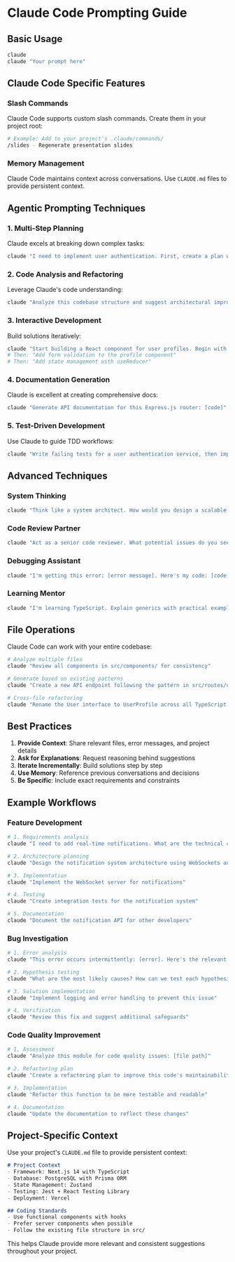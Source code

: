 # Claude Code Prompting Guide

## Basic Usage

```bash
claude
claude "Your prompt here"
```

## Claude Code Specific Features

### Slash Commands
Claude Code supports custom slash commands. Create them in your project root:

```bash
# Example: Add to your project's .claude/commands/
/slides - Regenerate presentation slides
```

### Memory Management
Claude Code maintains context across conversations. Use `CLAUDE.md` files to provide persistent context.

## Agentic Prompting Techniques

### 1. Multi-Step Planning
Claude excels at breaking down complex tasks:

```bash
claude "I need to implement user authentication. First, create a plan with all the necessary steps."
```

### 2. Code Analysis and Refactoring
Leverage Claude's code understanding:

```bash
claude "Analyze this codebase structure and suggest architectural improvements: [paste code or file paths]"
```

### 3. Interactive Development
Build solutions iteratively:

```bash
claude "Start building a React component for user profiles. Begin with the basic structure."
# Then: "Add form validation to the profile component"
# Then: "Add state management with useReducer"
```

### 4. Documentation Generation
Claude is excellent at creating comprehensive docs:

```bash
claude "Generate API documentation for this Express.js router: [code]"
```

### 5. Test-Driven Development
Use Claude to guide TDD workflows:

```bash
claude "Write failing tests for a user authentication service, then implement the service to make them pass"
```

## Advanced Techniques

### System Thinking
```bash
claude "Think like a system architect. How would you design a scalable microservices architecture for an e-commerce platform?"
```

### Code Review Partner
```bash
claude "Act as a senior code reviewer. What potential issues do you see in this implementation? Consider security, performance, and maintainability."
```

### Debugging Assistant
```bash
claude "I'm getting this error: [error message]. Here's my code: [code]. Walk me through debugging this step by step."
```

### Learning Mentor
```bash
claude "I'm learning TypeScript. Explain generics with practical examples I can use in my current project."
```

## File Operations

Claude Code can work with your entire codebase:

```bash
# Analyze multiple files
claude "Review all components in src/components/ for consistency"

# Generate based on existing patterns
claude "Create a new API endpoint following the pattern in src/routes/users.js"

# Cross-file refactoring
claude "Rename the User interface to UserProfile across all TypeScript files"
```

## Best Practices

1. **Provide Context**: Share relevant files, error messages, and project details
2. **Ask for Explanations**: Request reasoning behind suggestions
3. **Iterate Incrementally**: Build solutions step by step
4. **Use Memory**: Reference previous conversations and decisions
5. **Be Specific**: Include exact requirements and constraints

## Example Workflows

### Feature Development
```bash
# 1. Requirements analysis
claude "I need to add real-time notifications. What are the technical considerations?"

# 2. Architecture planning
claude "Design the notification system architecture using WebSockets and Redis"

# 3. Implementation
claude "Implement the WebSocket server for notifications"

# 4. Testing
claude "Create integration tests for the notification system"

# 5. Documentation
claude "Document the notification API for other developers"
```

### Bug Investigation
```bash
# 1. Error analysis
claude "This error occurs intermittently: [error]. Here's the relevant code: [code]"

# 2. Hypothesis testing
claude "What are the most likely causes? How can we test each hypothesis?"

# 3. Solution implementation
claude "Implement logging and error handling to prevent this issue"

# 4. Verification
claude "Review this fix and suggest additional safeguards"
```

### Code Quality Improvement
```bash
# 1. Assessment
claude "Analyze this module for code quality issues: [file path]"

# 2. Refactoring plan
claude "Create a refactoring plan to improve this code's maintainability"

# 3. Implementation
claude "Refactor this function to be more testable and readable"

# 4. Documentation
claude "Update the documentation to reflect these changes"
```

## Project-Specific Context

Use your project's `CLAUDE.md` file to provide persistent context:

```markdown
# Project Context
- Framework: Next.js 14 with TypeScript
- Database: PostgreSQL with Prisma ORM
- State Management: Zustand
- Testing: Jest + React Testing Library
- Deployment: Vercel

## Coding Standards
- Use functional components with hooks
- Prefer server components when possible
- Follow the existing file structure in src/
```

This helps Claude provide more relevant and consistent suggestions throughout your project.